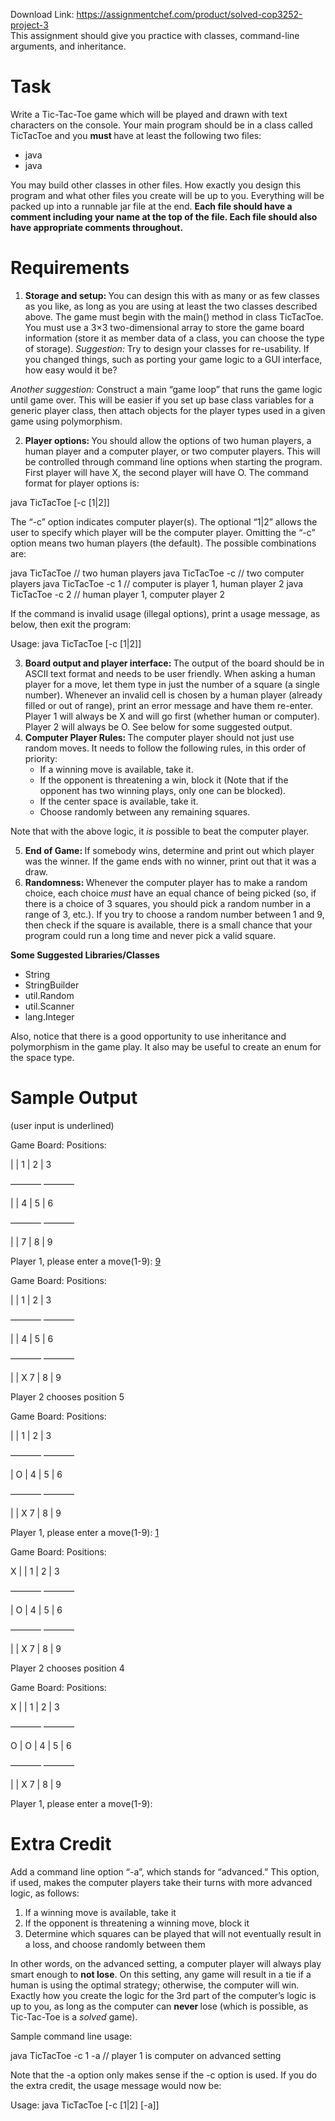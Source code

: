 Download Link: https://assignmentchef.com/product/solved-cop3252-project-3
<br>
This assignment should give you practice with classes, command-line arguments, and inheritance.

<h1>Task</h1>

Write a Tic-Tac-Toe game which will be played and drawn with text characters on the console. Your main program should be in a class called TicTacToe and you <strong>must </strong>have at least the following two files:

<ul>

 <li>java</li>

 <li>java</li>

</ul>

You may build other classes in other files. How exactly you design this program and what other files you create will be up to you. Everything will be packed up into a runnable jar file at the end. <strong>Each file should have a comment including your name at the top of the file. Each file should also have appropriate comments throughout.</strong>

<h1>Requirements</h1>

<ol>

 <li><strong>Storage and setup: </strong>You can design this with as many or as few classes as you like, as long as you are using at least the two classes described above. The game must begin with the main() method in class TicTacToe. You must use a 3×3 two-dimensional array to store the game board information (store it as member data of a class, you can choose the type of storage). <em>Suggestion: </em>Try to design your classes for re-usability. If you changed things, such as porting your game logic to a GUI interface, how easy would it be?</li>

</ol>

<em>Another suggestion: </em>Construct a main “game loop” that runs the game logic until game over. This will be easier if you set up base class variables for a generic player class, then attach objects for the player types used in a given game using polymorphism.

<ol start="2">

 <li><strong>Player options: </strong>You should allow the options of two human players, a human player and a computer player, or two computer players. This will be controlled through command line options when starting the program. First player will have X, the second player will have O. The command format for player options is:</li>

</ol>

java TicTacToe [-c [1|2]]

The “-c” option indicates computer player(s). The optional “1|2” allows the user to specify which player will be the computer player. Omitting the “-c” option means two human players (the default). The possible combinations are:

java TicTacToe // two human players java TicTacToe -c             // two computer players java TicTacToe -c 1 // computer is player 1, human player 2 java TicTacToe -c 2         // human player 1, computer player 2

If the command is invalid usage (illegal options), print a usage message, as below, then exit the program:

Usage: java TicTacToe [-c [1|2]]

<ol start="3">

 <li><strong>Board output and player interface: </strong>The output of the board should be in ASCII text format and needs to be user friendly. When asking a human player for a move, let them type in just the number of a square (a single number). Whenever an invalid cell is chosen by a human player (already filled or out of range), print an error message and have them re-enter. Player 1 will always be X and will go first (whether human or computer). Player 2 will always be O. See below for some suggested output.</li>

 <li><strong>Computer Player Rules: </strong>The computer player should not just use random moves. It needs to follow the following rules, in this order of priority:

  <ul>

   <li>If a winning move is available, take it.</li>

   <li>If the opponent is threatening a win, block it (Note that if the opponent has two winning plays, only one can be blocked).</li>

   <li>If the center space is available, take it.</li>

   <li>Choose randomly between any remaining squares.</li>

  </ul></li>

</ol>

Note that with the above logic, it <em>is </em>possible to beat the computer player.

<ol start="5">

 <li><strong>End of Game: </strong>If somebody wins, determine and print out which player was the winner. If the game ends with no winner, print out that it was a draw.</li>

 <li><strong>Randomness: </strong>Whenever the computer player has to make a random choice, each choice <em>must </em>have an equal chance of being picked (so, if there is a choice of 3 squares, you should pick a random number in a range of 3, etc.). If you try to choose a random number between 1 and 9, then check if the square is available, there is a small chance that your program could run a long time and never pick a valid square.</li>

</ol>

<strong>Some Suggested Libraries/Classes</strong>

<ul>

 <li>String</li>

 <li>StringBuilder</li>

 <li>util.Random</li>

 <li>util.Scanner</li>

 <li>lang.Integer</li>

</ul>

Also, notice that there is a good opportunity to use inheritance and polymorphism in the game play. It also may be useful to create an enum for the space type.

<h1>Sample Output</h1>

(user input is underlined)

Game Board:                                                               Positions:

|         |                                                                       1 | 2 | 3

———–                                                                      ———–

|         |                                                                       4 | 5 | 6

———–                                                                      ———–

|         |                                                                       7 | 8 | 9

Player 1, please enter a move(1-9): <u>9</u>

Game Board:                                                               Positions:

|         |                                                                       1 | 2 | 3

———–                                                                      ———–

|         |                                                                       4 | 5 | 6

———–                                                                      ———–

|          | X                                                                   7 | 8 | 9

Player 2 chooses position 5

Game Board:                                                               Positions:

|         |                                                                       1 | 2 | 3

———–                                                                      ———–

| O |                                                                         4 | 5 | 6

———–                                                                      ———–

|          | X                                                                   7 | 8 | 9

Player 1, please enter a move(1-9): <u>1</u>

Game Board:                                                               Positions:

X |          |                                                                       1 | 2 | 3

———–                                                                      ———–

| O |                                                                         4 | 5 | 6

———–                                                                      ———–

|          | X                                                                   7 | 8 | 9

Player 2 chooses position 4

Game Board:                                                               Positions:

X |          |                                                                       1 | 2 | 3

———–                                                                      ———–

O | O |                                                                          4 | 5 | 6

———–                                                                      ———–

|          | X                                                                   7 | 8 | 9

Player 1, please enter a move(1-9):

<h1>Extra Credit</h1>

Add a command line option “-a”, which stands for “advanced.” This option, if used, makes the computer players take their turns with more advanced logic, as follows:

<ol>

 <li>If a winning move is available, take it</li>

 <li>If the opponent is threatening a winning move, block it</li>

 <li>Determine which squares can be played that will not eventually result in a loss, and choose randomly between them</li>

</ol>

In other words, on the advanced setting, a computer player will always play smart enough to <strong>not lose</strong>. On this setting, any game will result in a tie if a human is using the optimal strategy; otherwise, the computer will win. Exactly how you create the logic for the 3rd part of the computer’s logic is up to you, as long as the computer can <strong>never </strong>lose (which is possible, as Tic-Tac-Toe is a <em>solved </em>game).

Sample command line usage:

java TicTacToe -c 1 -a // player 1 is computer on advanced setting

Note that the -a option only makes sense if the -c option is used. If you do the extra credit, the usage message would now be:

Usage: java TicTacToe [-c [1|2] [-a]]